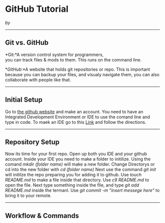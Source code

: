 # GitHub Tutorial

_by <Gerard Bankhead>_

---
## Git vs. GitHub
*Git:*A version control system for programmers,  
you can track files & mods to them. This runs on the command line.  

**GitHub*:*A website that holds git repositories or repo.
This is important because you can backup your files, and visualy navigate them,
you can also collaborate with people like that.

---
## Initial Setup
Go to [the github website](www.github.com) and make an account. You need to have an Integrated Development Environment
or IDE to use the comand line and type in code. To maek an IDE go to this [Link](https://github.com/hstatsep/ide50) and follow the directions.



---
## Repository Setup
Now its time for your first repo. Open up both you IDE and your github account. Inside your IDE you need to make a folder to initilize.
Using the comand _mkdir (folder name)_ will make a new folder. Change Directorys or cd into the new folder with _cd (folder name)_
Next use the command _git init_ will initilze the repo preparing you for adding it to github. Use _touch README.md_ to make a file inside
that directory. Use _c9 README.md_ to open the file. Next type something inside the file, and type _git add README.md_ inside the termanl.
Use _git commit -m "insert messege here"_ to bring it to your remote.


---
## Workflow & Commands
